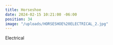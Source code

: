```yaml
---
title: Horseshoe
date: 2024-02-15 10:21:00 -06:00
position: 34
image: "/uploads/HORSESHOE%20ELECTRICAL_2.jpg"
---
```


Electrical